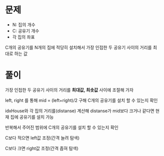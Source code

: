 
# 문제

- N: 집의 개수
- C:  공유기 개수
- 각 집의 좌표

C개의 공유기를 N개의 집에 적당히 설치해서 가장 인접한 두 공유기 사이의 거리를 최대로 하는 값

# 풀이

가장 인접한 두 공유기 사이의 거리를 ****최대값, 최솟값**** 사이에 조절해 가자

left, right 를 통해 mid  = (left+right)/2 구해 C개의 공유기를 설치 할 수 있는지 확인

idxHouse와 각 집의 거리를(distanse) 계산해 distanse가 mid보다 크거나 같다면 현재 집에 공유기를 설치 가능 

반복해서 주어진 범위에 C개의 공유기를 설치 할 수 있는지 확인

C보다 적으면 left값 조정(간격 늘려 탐색)

C보다 크면 right값 조정(간격 좁혀 탐색)
